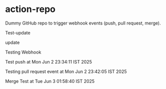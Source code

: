 # action-repo
Dummy GitHub repo to trigger webhook events (push, pull request, merge).

Test-update

update

Testing Webhook

Test push at Mon Jun  2 23:34:11 IST 2025

Testing pull request event at Mon Jun  2 23:42:05 IST 2025

Merge Test at Tue Jun  3 01:58:40 IST 2025
